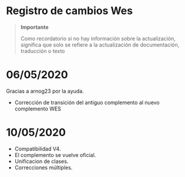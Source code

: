 # Registro de cambios Wes

>**Importante**
>
>Como recordatorio si no hay información sobre la actualización, significa que solo se refiere a la actualización de documentación, traducción o texto

# 06/05/2020

Gracias a arnog23 por la ayuda.
- Corrección de transición del antiguo complemento al nuevo complemento WES

# 10/05/2020

- Compatibilidad V4.
- El complemento se vuelve oficial.
- Unificacion de clases.
- Correcciones múltiples.

